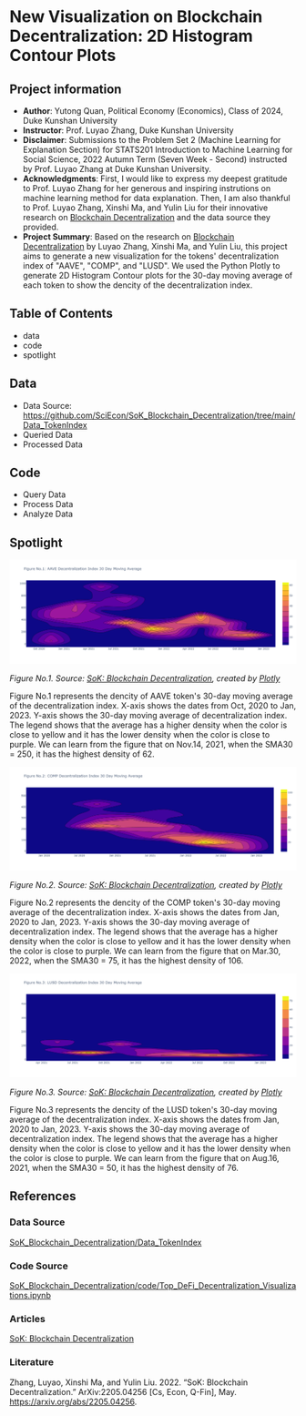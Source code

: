 # New Visualization on Blockchain Decentralization: 2D Histogram Contour Plots
## Project information
- **Author**: Yutong Quan, Political Economy (Economics), Class of 2024, Duke Kunshan University
- **Instructor**: Prof. Luyao Zhang, Duke Kunshan University
- **Disclaimer**: Submissions to the Problem Set 2 (Machine Learning for Explanation Section) for STATS201 Introduction to Machine Learning for Social Science, 2022 Autumn Term (Seven Week - Second) instructed by Prof. Luyao Zhang at Duke Kunshan University.
- **Acknowledgments**: First, I would like to express my deepest gratitude to Prof. Luyao Zhang for her generous and inspiring instrutions on machine learning method for data explanation. Then, I am also thankful to Prof. Luyao Zhang, Xinshi Ma, and Yulin Liu for their innovative research on [Blockchain Decentralization](https://arxiv.org/abs/2205.04256) and the data source they provided. 
- **Project Summary**: Based on the research on [Blockchain Decentralization](https://arxiv.org/abs/2205.04256) by Luyao Zhang, Xinshi Ma, and Yulin Liu, this project aims to generate a new visualization for the tokens' decentralization index of "AAVE", "COMP", and "LUSD". We used the Python Plotly to generate 2D Histogram Contour plots for the 30-day moving average of each token to show the dencity of the decentralization index.

## Table of Contents
- data
- code
- spotlight

## Data
- Data Source: https://github.com/SciEcon/SoK_Blockchain_Decentralization/tree/main/Data_TokenIndex
- Queried Data
- Processed Data

## Code
- Query Data
- Process Data
- Analyze Data

## Spotlight

![AAVE](https://github.com/yutongquan/STATS201_Problem_Set_2_Explanation/blob/main/spotlight/figure%201.png)

*Figure No.1. Source: [SoK: Blockchain Decentralization](https://github.com/SciEcon/SoK_Blockchain_Decentralization/), created by [Plotly](https://plotly.com/python/)*

Figure No.1 represents the dencity of AAVE token's 30-day moving average of the decentralization index. X-axis shows the dates from Oct, 2020 to Jan, 2023. Y-axis shows the 30-day moving average of decentralization index. The legend shows that the average has a higher density when the color is close to yellow and it has the lower density when the color is close to purple. We can learn from the figure that on Nov.14, 2021, when the SMA30 = 250, it has the highest density of 62.

![COMP](https://github.com/yutongquan/STATS201_Problem_Set_2_Explanation/blob/main/spotlight/figure%202.png)

*Figure No.2. Source: [SoK: Blockchain Decentralization](https://github.com/SciEcon/SoK_Blockchain_Decentralization/), created by [Plotly](https://plotly.com/python/)*

Figure No.2 represents the dencity of the COMP token's 30-day moving average of the decentralization index. X-axis shows the dates from Jan, 2020 to Jan, 2023. Y-axis shows the 30-day moving average of decentralization index. The legend shows that the average has a higher density when the color is close to yellow and it has the lower density when the color is close to purple. We can learn from the figure that on Mar.30, 2022, when the SMA30 = 75, it has the highest density of 106.

![LUSD](https://github.com/yutongquan/STATS201_Problem_Set_2_Explanation/blob/main/spotlight/figure%203.png)

*Figure No.3. Source: [SoK: Blockchain Decentralization](https://github.com/SciEcon/SoK_Blockchain_Decentralization/), created by [Plotly](https://plotly.com/python/)*

Figure No.3 represents the dencity of the LUSD token's 30-day moving average of the decentralization index. X-axis shows the dates from Jan, 2020 to Jan, 2023. Y-axis shows the 30-day moving average of decentralization index. The legend shows that the average has a higher density when the color is close to yellow and it has the lower density when the color is close to purple. We can learn from the figure that on Aug.16, 2021, when the SMA30 = 50, it has the highest density of 76.

## References

### Data Source
[SoK_Blockchain_Decentralization/Data_TokenIndex](https://github.com/SciEcon/SoK_Blockchain_Decentralization/tree/main/Data_TokenIndex)
### Code Source
[SoK_Blockchain_Decentralization/code/Top_DeFi_Decentralization_Visualizations.ipynb](https://github.com/SciEcon/SoK_Blockchain_Decentralization/blob/main/code/Top_DeFi_Decentralization_Visualizations.ipynb)
### Articles
[SoK: Blockchain Decentralization](https://arxiv.org/abs/2205.04256)
### Literature
Zhang, Luyao, Xinshi Ma, and Yulin Liu. 2022. “SoK: Blockchain Decentralization.” ArXiv:2205.04256 [Cs, Econ, Q-Fin], May. https://arxiv.org/abs/2205.04256.


